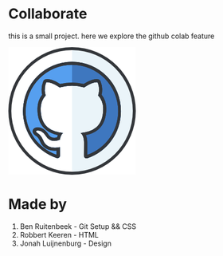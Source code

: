 # Collaborate

this is a small project. here we explore the github colab feature

![image](./Github-Logo.png)

# Made by
1. Ben Ruitenbeek - Git Setup && CSS
2. Robbert Keeren - HTML
3. Jonah Luijnenburg - Design

